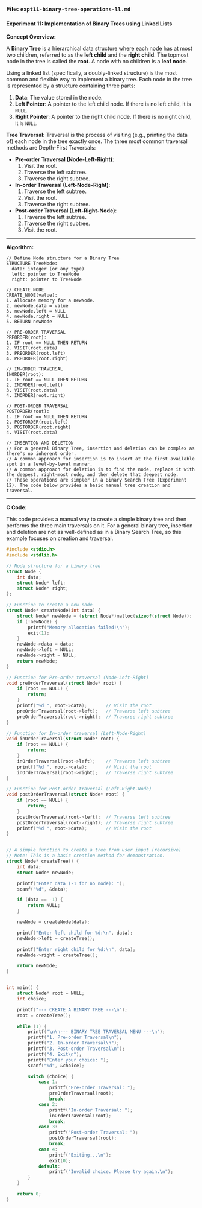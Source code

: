 ### **File: `expt11-binary-tree-operations-ll.md`**

#### **Experiment 11: Implementation of Binary Trees using Linked Lists**

**Concept Overview:**

A **Binary Tree** is a hierarchical data structure where each node has at most two children, referred to as the **left child** and the **right child**. The topmost node in the tree is called the **root**. A node with no children is a **leaf node**.

Using a linked list (specifically, a doubly-linked structure) is the most common and flexible way to implement a binary tree. Each node in the tree is represented by a structure containing three parts:
1.  **Data**: The value stored in the node.
2.  **Left Pointer**: A pointer to the left child node. If there is no left child, it is `NULL`.
3.  **Right Pointer**: A pointer to the right child node. If there is no right child, it is `NULL`.

**Tree Traversal:**
Traversal is the process of visiting (e.g., printing the data of) each node in the tree exactly once. The three most common traversal methods are Depth-First Traversals:
*   **Pre-order Traversal (Node-Left-Right)**:
    1.  Visit the root.
    2.  Traverse the left subtree.
    3.  Traverse the right subtree.
*   **In-order Traversal (Left-Node-Right)**:
    1.  Traverse the left subtree.
    2.  Visit the root.
    3.  Traverse the right subtree.
*   **Post-order Traversal (Left-Right-Node)**:
    1.  Traverse the left subtree.
    2.  Traverse the right subtree.
    3.  Visit the root.

---

**Algorithm:**

```
// Define Node structure for a Binary Tree
STRUCTURE TreeNode:
  data: integer (or any type)
  left: pointer to TreeNode
  right: pointer to TreeNode

// CREATE NODE
CREATE_NODE(value):
1. Allocate memory for a newNode.
2. newNode.data = value
3. newNode.left = NULL
4. newNode.right = NULL
5. RETURN newNode

// PRE-ORDER TRAVERSAL
PREORDER(root):
1. IF root == NULL THEN RETURN
2. VISIT(root.data)
3. PREORDER(root.left)
4. PREORDER(root.right)

// IN-ORDER TRAVERSAL
INORDER(root):
1. IF root == NULL THEN RETURN
2. INORDER(root.left)
3. VISIT(root.data)
4. INORDER(root.right)

// POST-ORDER TRAVERSAL
POSTORDER(root):
1. IF root == NULL THEN RETURN
2. POSTORDER(root.left)
3. POSTORDER(root.right)
4. VISIT(root.data)

// INSERTION AND DELETION
// For a general Binary Tree, insertion and deletion can be complex as there's no inherent order.
// A common approach for insertion is to insert at the first available spot in a level-by-level manner.
// A common approach for deletion is to find the node, replace it with the deepest, right-most node, and then delete that deepest node.
// These operations are simpler in a Binary Search Tree (Experiment 12). The code below provides a basic manual tree creation and traversal.
```

---

**C Code:**

This code provides a manual way to create a simple binary tree and then performs the three main traversals on it. For a general binary tree, insertion and deletion are not as well-defined as in a Binary Search Tree, so this example focuses on creation and traversal.

```c
#include <stdio.h>
#include <stdlib.h>

// Node structure for a binary tree
struct Node {
    int data;
    struct Node* left;
    struct Node* right;
};

// Function to create a new node
struct Node* createNode(int data) {
    struct Node* newNode = (struct Node*)malloc(sizeof(struct Node));
    if (!newNode) {
        printf("Memory allocation failed!\n");
        exit(1);
    }
    newNode->data = data;
    newNode->left = NULL;
    newNode->right = NULL;
    return newNode;
}

// Function for Pre-order traversal (Node-Left-Right)
void preOrderTraversal(struct Node* root) {
    if (root == NULL) {
        return;
    }
    printf("%d ", root->data);       // Visit the root
    preOrderTraversal(root->left);   // Traverse left subtree
    preOrderTraversal(root->right);  // Traverse right subtree
}

// Function for In-order traversal (Left-Node-Right)
void inOrderTraversal(struct Node* root) {
    if (root == NULL) {
        return;
    }
    inOrderTraversal(root->left);    // Traverse left subtree
    printf("%d ", root->data);       // Visit the root
    inOrderTraversal(root->right);   // Traverse right subtree
}

// Function for Post-order traversal (Left-Right-Node)
void postOrderTraversal(struct Node* root) {
    if (root == NULL) {
        return;
    }
    postOrderTraversal(root->left);  // Traverse left subtree
    postOrderTraversal(root->right); // Traverse right subtree
    printf("%d ", root->data);       // Visit the root
}


// A simple function to create a tree from user input (recursive)
// Note: This is a basic creation method for demonstration.
struct Node* createTree() {
    int data;
    struct Node* newNode;

    printf("Enter data (-1 for no node): ");
    scanf("%d", &data);

    if (data == -1) {
        return NULL;
    }

    newNode = createNode(data);

    printf("Enter left child for %d:\n", data);
    newNode->left = createTree();

    printf("Enter right child for %d:\n", data);
    newNode->right = createTree();

    return newNode;
}


int main() {
    struct Node* root = NULL;
    int choice;

    printf("--- CREATE A BINARY TREE ---\n");
    root = createTree();

    while (1) {
        printf("\n\n--- BINARY TREE TRAVERSAL MENU ---\n");
        printf("1. Pre-order Traversal\n");
        printf("2. In-order Traversal\n");
        printf("3. Post-order Traversal\n");
        printf("4. Exit\n");
        printf("Enter your choice: ");
        scanf("%d", &choice);

        switch (choice) {
            case 1:
                printf("Pre-order Traversal: ");
                preOrderTraversal(root);
                break;
            case 2:
                printf("In-order Traversal: ");
                inOrderTraversal(root);
                break;
            case 3:
                printf("Post-order Traversal: ");
                postOrderTraversal(root);
                break;
            case 4:
                printf("Exiting...\n");
                exit(0);
            default:
                printf("Invalid choice. Please try again.\n");
        }
    }

    return 0;
}
```
